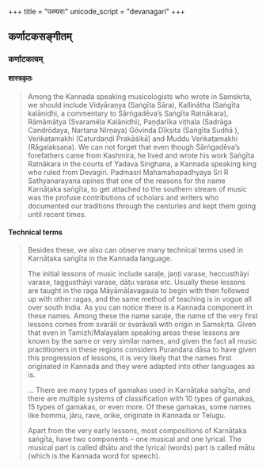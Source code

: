+++
title = "परम्पराः"
unicode_script = "devanagari"
+++

## कर्णाटकसङ्गीतम्
### कर्णाटकत्वम्
#### शास्त्रकृतः
> Among the Kannada speaking musicologists who wrote in Samskṛta, we should include Vidyāraṇya (Saṅgīta Sāra), Kallinātha (Saṅgīta kalānidhi, a commentary to Śārṅgadēva’s Saṅgīta Ratnākara), Rāmāmātya (Svaramēḷa Kalānidhi), Paṇḍarīka viṭhala (Sadrāga Candrōdaya, Nartana Nirṇaya) Gōvinda Dīkṣita (Saṅgīta Sudhā ), Veṅkaṭamakhi (Caturdaṇḍi Prakāśikā) and Muddu Veṅkaṭamakhi (Rāgalakṣaṇa). We can not forget that even though Śārṅgadēva’s forefathers came from Kashmira, he lived and wrote his work Saṅgīta Ratnākara in the courts of Yadava Singhana, a Kannada speaking king who ruled from Devagiri. Padmasri Mahamahopadhyaya Sri R Sathyanarayana opines that one of the reasons for the name Karnāṭaka saṅgīta, to get attached to the southern stream of music was the profuse contributions of scholars and writers who documented our traditions through the centuries and kept them going until recent times.

#### Technical terms
> Besides these, we also can observe many technical terms used in Karnāṭaka saṅgīta in the Kannada language. 
> 
> The initial lessons of music include saraḷe, jaṇṭi varase, heccusthāyi varase, taggusthāyi varase, dāṭu varase etc. Usually these lessons are taught in the raga Māyāmāḷavagauḷa to begin with then followed up with other ragas, and the same method of teaching is in vogue all over south India. As you can notice there is a Kannada component in these names. Among these the name saraḷe, the name of the very first lessons comes from svarāli or svarāvali with origin in Samskṛta. Given that even in Tamizh/Malayalam speaking areas these lessons are known by the same or very similar names, and given the fact all music practitioners in these regions considers Purandara dāsa to have given this progression of lessons, it is very likely that the names first originated in Kannada and they were adapted into other languages as is.
> 
> ... There are many types of gamakas used in Karnāṭaka saṅgīta, and there are multiple systems of classification with 10 types of gamakas, 15 types of gamakas, or even more. Of these gamakas, some names like hommu, jāru, rave, orike, originate in Kannada or Telugu.
> 
> Apart from the very early lessons, most compositions of Karnāṭaka saṅgīta, have two components – one musical and one lyrical. The musical part is called dhātu and the lyrical (words) part is called mātu (which is the Kannada word for speech).